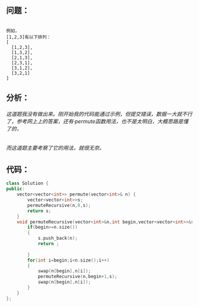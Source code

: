 ## 问题：
```给定不同数字的集合，返回所有可能的排列。

例如，
[1,2,3]有以下排列：
[
  [1,2,3],
  [1,3,2],
  [2,1,3],
  [2,3,1],
  [3,1,2],
  [3,2,1]
]
```
## 分析：
###### 这道题我没有做出来。刚开始我的代码能通过示例，但提交错误，数据一大就不行了，参考网上上的答案，还有·permute函数用法，也不是太明白，大概思路是懂了的，
###### 而这道题主要考察了它的用法，就很无奈。
## 代码：
```cpp
class Solution {
public:
    vector<vector<int>> permute(vector<int>& n) {
        vector<vector<int>>s;
        permuteRecursive(n,0,s);
        return s;
    }
    void permuteRecursive(vector<int>&n,int begin,vector<vector<int>>&s){
        if(begin>=n.size())
        {
            s.push_back(n);
            return ;
            
        }
        for(int i=begin;i<n.size();i++)
        {
            swap(n[begin],n[i]);
            permuteRecursive(n,begin+1,s);
            swap(n[begin],n[i]);
        }
    }
};
```
